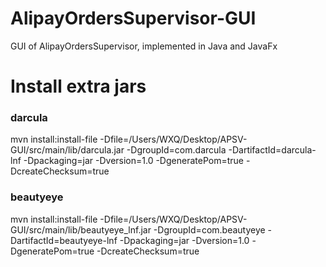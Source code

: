 # AlipayOrdersSupervisor-GUI
GUI of AlipayOrdersSupervisor, implemented in Java and JavaFx

# Install extra jars

### darcula
mvn install:install-file -Dfile=/Users/WXQ/Desktop/APSV-GUI/src/main/lib/darcula.jar -DgroupId=com.darcula -DartifactId=darcula-lnf -Dpackaging=jar -Dversion=1.0 -DgeneratePom=true -DcreateChecksum=true

### beautyeye
mvn install:install-file -Dfile=/Users/WXQ/Desktop/APSV-GUI/src/main/lib/beautyeye_lnf.jar -DgroupId=com.beautyeye -DartifactId=beautyeye-lnf -Dpackaging=jar -Dversion=1.0 -DgeneratePom=true -DcreateChecksum=true